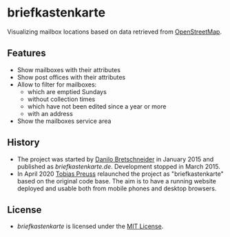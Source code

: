 # briefkastenkarte

Visualizing mailbox locations based on data retrieved from [OpenStreetMap][openstreetmap-org].

## Features

- Show mailboxes with their attributes
- Show post offices with their attributes
- Allow to filter for mailboxes:
  - which are emptied Sundays
  - without collection times
  - which have not been edited since a year or more
  - with an address
- Show the mailboxes service area


## History

- The project was started by [Danilo Bretschneider][dbretschneider-github]
  in January 2015 and published as *briefkastenkarte.de*. Development stopped
  in March 2015.
- In April 2020 [Tobias Preuss][johnjohndoe-github] relaunched the project
  as "briefkastenkarte" based on the original code base. The aim is to have
  a running website deployed and usable both from mobile phones and desktop
  browsers.


## License

- *briefkastenkarte* is licensed under the [MIT License](LICENSE).


[openstreetmap-org]: https://www.openstreetmap.org
[dbretschneider-github]: https://github.com/dbretschneider
[johnjohndoe-github]: https://github.com/johnjohndoe

